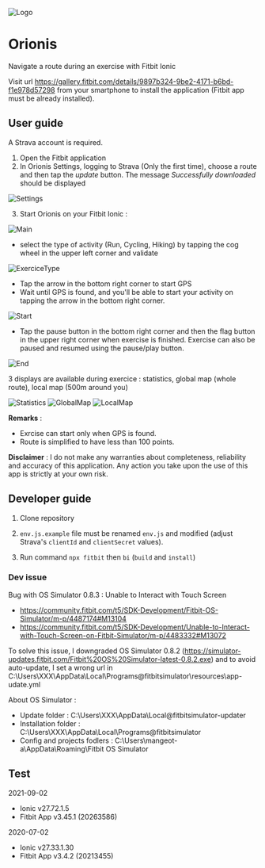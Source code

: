 ![Logo](resources/icon.png)

# Orionis

Navigate a route during an exercise with Fitbit Ionic

Visit url https://gallery.fitbit.com/details/9897b324-9be2-4171-b6bd-f1e978d57298 from your smartphone to install the application (Fitbit app must be already installed).

## User guide

A Strava account is required.

1. Open the Fitbit application
2. In Orionis Settings, logging to Strava (Only the first time), choose a route and then tap the _update_ button. The message _Successfully downloaded_ should be displayed

![Settings](doc/img/settings.png)

3. Start Orionis on your Fitbit Ionic :

![Main](doc/img/screenshot1.png)

- select the type of activity (Run, Cycling, Hiking) by tapping the cog wheel in the upper left corner and validate

![ExerciceType](doc/img/screenshot3.png)

- Tap the arrow in the bottom right corner to start GPS
- Wait until GPS is found, and you'll be able to start your activity on tapping the arrow in the bottom right corner.

![Start](doc/img/screenshot2.png)

- Tap the pause button in the bottom right corner and then the flag button in the upper right corner when exercise is finished. Exercise can also be paused and resumed using the pause/play button.

![End](doc/img/screenshot7.png)

3 displays are available during exercice : statistics, global map (whole route), local map (500m around you)

![Statistics](doc/img/screenshot6.png) ![GlobalMap](doc/img/screenshot4.png) ![LocalMap](doc/img/screenshot5.png)

**Remarks** :

- Exrcise can start only when GPS is found.
- Route is simplified to have less than 100 points.

**Disclaimer** :
I do not make any warranties about completeness, reliability and accuracy of this application. Any action you take upon the use of this app is strictly at your own risk.

## Developer guide

1. Clone repository

2. `env.js.example` file must be renamed `env.js` and modified (adjust Strava's `clientId` and `clientSecret` values).

3. Run command `npx fitbit` then `bi` (`build` and `install`)

### Dev issue

Bug with OS Simulator 0.8.3 : Unable to Interact with Touch Screen

- https://community.fitbit.com/t5/SDK-Development/Fitbit-OS-Simulator/m-p/4487174#M13104
- https://community.fitbit.com/t5/SDK-Development/Unable-to-Interact-with-Touch-Screen-on-Fitbit-Simulator/m-p/4483332#M13072

To solve this issue, I downgraded OS Simulator 0.8.2 (https://simulator-updates.fitbit.com/Fitbit%20OS%20Simulator-latest-0.8.2.exe)
and to avoid auto-update, I set a wrong url in C:\Users\XXX\AppData\Local\Programs\@fitbitsimulator\resources\app-udate.yml

About OS Simulator :

- Update folder : C:\Users\XXX\AppData\Local\@fitbitsimulator-updater
- Installation folder : C:\Users\XXX\AppData\Local\Programs\@fitbitsimulator
- Config and projects fodlers : C:\Users\mangeot-a\AppData\Roaming\Fitbit OS Simulator

## Test

2021-09-02

- Ionic v27.72.1.5
- Fitbit App v3.45.1 (20263586)

2020-07-02

- Ionic v27.33.1.30
- Fitbit App v3.4.2 (20213455)
